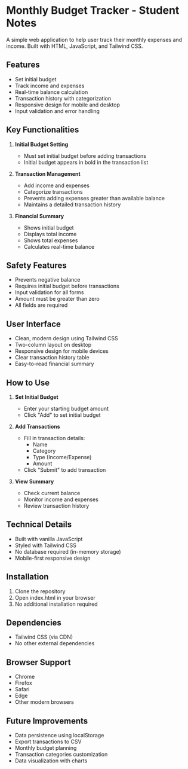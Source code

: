 # Monthly Budget Tracker - Student Notes

A simple web application to help user track their monthly expenses and income. Built with HTML, JavaScript, and Tailwind CSS.

## Features

-   Set initial budget
-   Track income and expenses
-   Real-time balance calculation
-   Transaction history with categorization
-   Responsive design for mobile and desktop
-   Input validation and error handling

## Key Functionalities

1. **Initial Budget Setting**

    - Must set initial budget before adding transactions
    - Initial budget appears in bold in the transaction list

2. **Transaction Management**

    - Add income and expenses
    - Categorize transactions
    - Prevents adding expenses greater than available balance
    - Maintains a detailed transaction history

3. **Financial Summary**
    - Shows initial budget
    - Displays total income
    - Shows total expenses
    - Calculates real-time balance

## Safety Features

-   Prevents negative balance
-   Requires initial budget before transactions
-   Input validation for all forms
-   Amount must be greater than zero
-   All fields are required

## User Interface

-   Clean, modern design using Tailwind CSS
-   Two-column layout on desktop
-   Responsive design for mobile devices
-   Clear transaction history table
-   Easy-to-read financial summary

## How to Use

1. **Set Initial Budget**

    - Enter your starting budget amount
    - Click "Add" to set initial budget

2. **Add Transactions**

    - Fill in transaction details:
        - Name
        - Category
        - Type (Income/Expense)
        - Amount
    - Click "Submit" to add transaction

3. **View Summary**
    - Check current balance
    - Monitor income and expenses
    - Review transaction history

## Technical Details

-   Built with vanilla JavaScript
-   Styled with Tailwind CSS
-   No database required (in-memory storage)
-   Mobile-first responsive design

## Installation

1. Clone the repository
2. Open index.html in your browser
3. No additional installation required

## Dependencies

-   Tailwind CSS (via CDN)
-   No other external dependencies

## Browser Support

-   Chrome
-   Firefox
-   Safari
-   Edge
-   Other modern browsers

## Future Improvements

-   Data persistence using localStorage
-   Export transactions to CSV
-   Monthly budget planning
-   Transaction categories customization
-   Data visualization with charts
